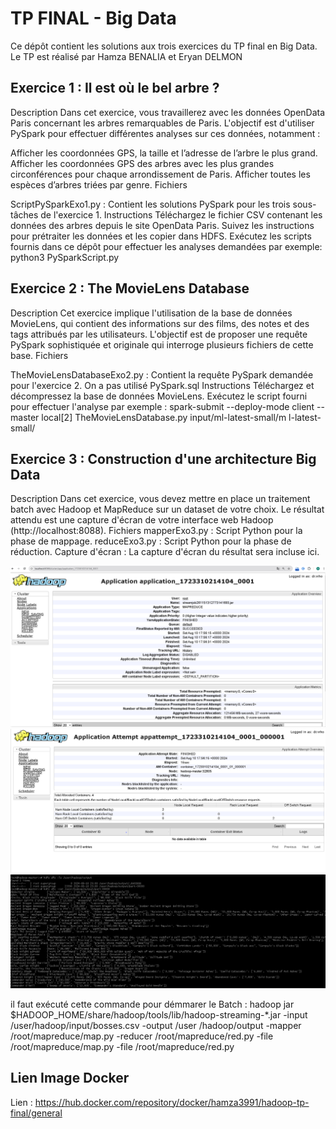# TP FINAL - Big Data 
Ce dépôt contient les solutions aux trois exercices du TP final en Big Data. Le TP est réalisé par Hamza BENALIA et Eryan DELMON 

## Exercice 1 : Il est où le bel arbre ?
Description
Dans cet exercice, vous travaillerez avec les données OpenData Paris concernant les arbres remarquables de Paris. L'objectif est d'utiliser PySpark pour effectuer différentes analyses sur ces données, notamment :

Afficher les coordonnées GPS, la taille et l’adresse de l’arbre le plus grand.
Afficher les coordonnées GPS des arbres avec les plus grandes circonférences pour chaque arrondissement de Paris.
Afficher toutes les espèces d’arbres triées par genre.
Fichiers

ScriptPySparkExo1.py : Contient les solutions PySpark pour les trois sous-tâches de l'exercice 1.
Instructions
Téléchargez le fichier CSV contenant les données des arbres depuis le site OpenData Paris.
Suivez les instructions pour prétraiter les données et les copier dans HDFS.
Exécutez les scripts fournis dans ce dépôt pour effectuer les analyses demandées par exemple:  python3 PySparkScript.py 

## Exercice 2 : The MovieLens Database
Description
Cet exercice implique l'utilisation de la base de données MovieLens, qui contient des informations sur des films, des notes et des tags attribués par les utilisateurs. L'objectif est de proposer une requête PySpark sophistiquée et originale qui interroge plusieurs fichiers de cette base.
Fichiers

TheMovieLensDatabaseExo2.py : Contient la requête PySpark demandée pour l'exercice 2. On a pas utilisé PySpark.sql 
Instructions
Téléchargez et décompressez la base de données MovieLens.
Exécutez le script fourni pour effectuer l'analyse par exemple : spark-submit --deploy-mode client --master local[2] TheMovieLensDatabase.py input/ml-latest-small/m
l-latest-small/

## Exercice 3 : Construction d'une architecture Big Data
Description
Dans cet exercice, vous devez mettre en place un traitement batch avec Hadoop et MapReduce sur un dataset de votre choix. Le résultat attendu est une capture d'écran de votre interface web Hadoop (http://localhost:8088).
Fichiers
mapperExo3.py : Script Python pour la phase de mappage.
reduceExo3.py : Script Python pour la phase de réduction.
Capture d'écran : La capture d'écran du résultat sera incluse ici.

![Résultat du traitement batch](images/Batch1.png)
![Résultat du traitement batch](images/Batch2.png)
![Résultat du traitement batch](images/Batch3.png)


il faut exécuté cette commande pour démmarer le Batch : hadoop jar $HADOOP_HOME/share/hadoop/tools/lib/hadoop-streaming-*.jar     -input /user/hadoop/input/bosses.csv     -output /user
/hadoop/output     -mapper /root/mapreduce/map.py     -reducer /root/mapreduce/red.py     -file /root/mapreduce/map.py     -file /root/mapreduce/red.py


## Lien Image Docker
Lien : https://hub.docker.com/repository/docker/hamza3991/hadoop-tp-final/general
